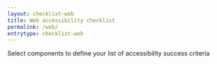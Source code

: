 ```yaml
---
layout: checklist-web
title: Web accessibility checklist
permalink: /web/
entrytype: checklist-web
---
```


Select components to define your list of accessibility success criteria